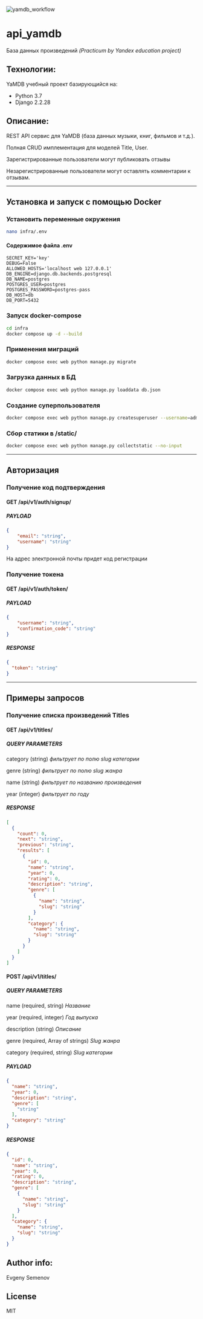 ![yamdb_workflow](https://github.com/john-neg/yamdb_final/actions/workflows/yamdb_workflow.yml/badge.svg)

# api_yamdb

База данных произведений _(Practicum by Yandex education project)_

## Технологии:

YaMDB учебный проект базирующийся на:
- Python 3.7
- Django 2.2.28

## Описание:

REST API сервис для YaMDB (база данных музыки, книг, фильмов и т.д.).

Полная CRUD имплементация для моделей Title, User.

Зарегистрированные пользователи могут публиковать отзывы

Незарегистрированные пользователи могут оставлять комментарии к отзывам.


---

## Установка и запуск с помощью Docker

### Установить переменные окружения

```sh
nano infra/.env
```

#### Содержимое файла .env

```
SECRET_KEY='key'
DEBUG=False
ALLOWED_HOSTS='localhost web 127.0.0.1'
DB_ENGINE=django.db.backends.postgresql
DB_NAME=postgres
POSTGRES_USER=postgres
POSTGRES_PASSWORD=postgres-pass
DB_HOST=db
DB_PORT=5432
```

### Запуск docker-compose

```sh
cd infra
docker compose up -d --build
```

### Применения миграций

```sh
docker compose exec web python manage.py migrate
```

### Загрузка данных в БД

```sh
docker compose exec web python manage.py loaddata db.json
```

### Создание суперпользователя

```sh
docker compose exec web python manage.py createsuperuser --username=admin --email=admin@local.host
```

### Сбор статики в /static/

```sh
docker compose exec web python manage.py collectstatic --no-input
```

---

## Авторизация 

### Получение код подтверждения

#### GET /api/v1/auth/signup/

##### PAYLOAD

```json
{
    "email": "string",
    "username": "string"
}
```

На адрес электронной почты придет код регистрации

### Получение токена

#### GET /api/v1/auth/token/

##### PAYLOAD

```json
{
    "username": "string",
    "confirmation_code": "string"
}
```

##### RESPONSE

```json
{
  "token": "string"
}
```

---

## Примеры запросов

### Получение списка произведений Titles

#### GET /api/v1/titles/

##### QUERY PARAMETERS

category (string)
_фильтрует по полю slug категории_

genre (string)
_фильтрует по полю slug жанра_

name (string)
_фильтрует по названию произведения_

year (integer)
_фильтрует по году_

##### RESPONSE

```json
[
  {
    "count": 0,
    "next": "string",
    "previous": "string",
    "results": [
      {
        "id": 0,
        "name": "string",
        "year": 0,
        "rating": 0,
        "description": "string",
        "genre": [
          {
            "name": "string",
            "slug": "string"
          }
        ],
        "category": {
          "name": "string",
          "slug": "string"
        }
      }
    ]
  }
]
```

#### POST /api/v1/titles/

##### QUERY PARAMETERS

name (required, string)
_Название_

year (required, integer)
_Год выпуска_

description (string)
_Описание_

genre (required, Array of strings)
_Slug жанра_

category (required, string)
_Slug категории_

##### PAYLOAD

```json
{
  "name": "string",
  "year": 0,
  "description": "string",
  "genre": [
    "string"
  ],
  "category": "string"
}
```

##### RESPONSE

```json
{
  "id": 0,
  "name": "string",
  "year": 0,
  "rating": 0,
  "description": "string",
  "genre": [
    {
      "name": "string",
      "slug": "string"
    }
  ],
  "category": {
    "name": "string",
    "slug": "string"
  }
}
```

## Author info:
Evgeny Semenov

## License
MIT